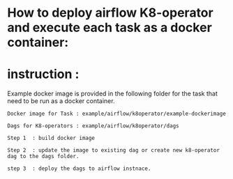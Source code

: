 
# How to deploy airflow K8-operator and execute each task as a docker container:

# instruction :
    
Example docker image is provided in the following folder for the task that need to be run as a docker container.
        
    Docker image for Task : example/airflow/k8operator/example-dockerimage
    
    Dags for K8-operators : example/airflow/k8operator/dags

    Step 1  : build docker image 

    Step 2  : update the image to existing dag or create new k8-operator dag to the dags folder.

    step 3  : deploy the dags to airflow instnace.

